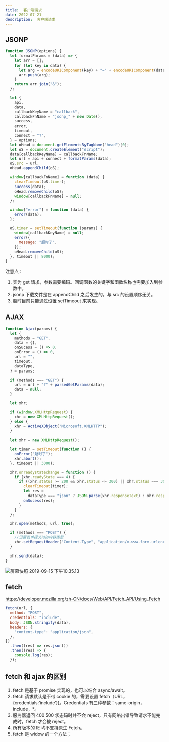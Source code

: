 ```yaml
---
title:  客户端请求
date: 2022-07-21
description:  客户端请求
---
```



## JSONP

```js
function JSONP(options) {
  let formatParams = (data) => {
    let arr = [];
    for (let key in data) {
      let arg = encodeURIComponent(key) + "=" + encodeURIComponent(data[key]);
      arr.push(arg);
    }
    return arr.join("&");
  };

  let {
    api,
    data,
    callbackKeyName = "callback",
    callbackFnName = "jsonp_" + new Date(),
    success,
    error,
    timeout,
    connect = "?",
  } = options;
  let oHead = document.getElementsByTagName("head")[0];
  let oS = document.createElement("script");
  data[callbackKeyName] = callbackFnName;
  let url = api + connect + formatParams(data);
  oS.src = url;
  oHead.appendChild(oS);

  window[callbackFnName] = function (data) {
    clearTimeout(oS.timer);
    success(data);
    oHead.removeChild(oS);
    window[callbackFnName] = null;
  };

  window["error"] = function (data) {
    error(data);
  };

  oS.timer = setTimeout(function (params) {
    window[callbackKeyName] = null;
    error({
      message: "超时了",
    });
    oHead.removeChild(oS);
  }, timeout || 8000);
}
```

注意点：

1. 实为 get 请求，参数需要编码。回调函数的关键字和函数名称也需要加入到参数中。
2. jsonp 下载文件是在 appendChild 之后发生的。与 src 的设置顺序无关。
3. 超时目前只能通过设置 setTimeout 来实现。

## AJAX

```js
function Ajax(params) {
  let {
    methods = "GET",
    data = {},
    onSucess = () => 0,
    onError = () => 0,
    url = "",
    timeout,
    dataType,
  } = params;

  if (methods === "GET") {
    url = url + "?" + parsedGetParams(data);
    data = null;
  }

  let xhr;

  if (window.XMLHttpRequest) {
    xhr = new XMLHttpRequest();
  } else {
    xhr = ActiveXObject("Microsoft.XMLHTTP");
  }

  let xhr = new XMLHttpRequest();

  let timer = setTimeout(function () {
    onError("超时了");
    xhr.abort();
  }, timeout || 3000);

  xhr.onreadystatechange = function () {
    if (xhr.readyState === 4) {
      if ((xhr.status >= 200 && xhr.status <= 300) || xhr.status === 304) {
        clearTimeout(timer);
        let res =
          dataType === "json" ? JSON.parse(xhr.responseText) : xhr.responseText;
        onSucess(res);
      }
    }
  };

  xhr.open(methods, url, true);

  if (methods === "POST") {
    //设置表单提交时的内容类型
    xhr.setRequestHeader("Content-Type", "application/x-www-form-urlencoded");
  }

  xhr.send(data);
}
```

![屏幕快照 2019-09-15 下午10.35.13](https://shenggao.oss-cn-beijing.aliyuncs.com/blog/2020/07/16/ping-mu-kuai-zhao-20190915-xia-wu103513.png)

## fetch

https://developer.mozilla.org/zh-CN/docs/Web/API/Fetch_API/Using_Fetch

```js
fetch(url, {
  method: "POST",
  credentials: "include",
  body: JSON.stringify(data),
  headers: {
    "content-type": "application/json",
  },
})
  .then((res) => res.json())
  .then((res) => {
    console.log(res);
  });
```

## fetch 和 ajax 的区别

1. fetch 是基于 promise 实现的，也可以结合 async/await。
2. fetch 请求默认是不带 cookie 的，需要设置 fetch（URL，{credentials:’include’})。Credentials 有三种参数：same-origin，include，\*。
3. 服务器返回 400 500 状态码时并不会 reject，只有网络出错导致请求不能完成时，fetch 才会被 reject。
4. 所有版本的 IE 均不支持原生 Fetch。
5. fetch 是 widow 的一个方法；
